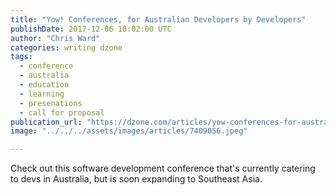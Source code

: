 ```yaml
---
title: "Yow! Conferences, for Australian Developers by Developers"
publishDate: 2017-12-06 10:02:00 UTC
author: "Chris Ward"
categories: writing dzone
tags:
  - conference
  - australia
  - education
  - learning
  - presenations
  - call for proposal
publication_url: "https://dzone.com/articles/yow-conferences-for-australian-developers-by-devel"
image: "../../../assets/images/articles/7409056.jpeg"

---
```

Check out this software development conference that's currently catering to devs in Australia, but is soon expanding to Southeast Asia.

